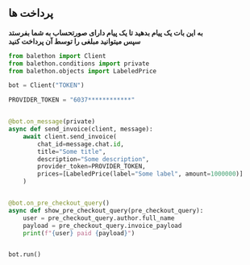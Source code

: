 ## پرداخت ها

**به این بات یک پیام بدهید تا یک پیام دارای صورتحساب به شما بفرستد\
سپس میتوانید مبلغی را توسط آن پرداخت کنید**

```python
from balethon import Client
from balethon.conditions import private
from balethon.objects import LabeledPrice

bot = Client("TOKEN")

PROVIDER_TOKEN = "6037************"


@bot.on_message(private)
async def send_invoice(client, message):
    await client.send_invoice(
        chat_id=message.chat.id,
        title="Some title",
        description="Some description",
        provider_token=PROVIDER_TOKEN,
        prices=[LabeledPrice(label="Some label", amount=1000000)]
    )


@bot.on_pre_checkout_query()
async def show_pre_checkout_query(pre_checkout_query):
    user = pre_checkout_query.author.full_name
    payload = pre_checkout_query.invoice_payload
    print(f"{user} paid {payload}")


bot.run()
```